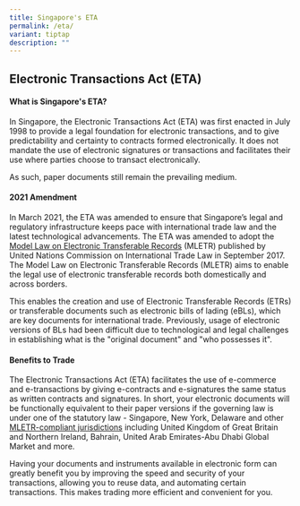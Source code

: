 ```yaml
---
title: Singapore's ETA
permalink: /eta/
variant: tiptap
description: ""
---
```

<h2><strong>Electronic Transactions Act (ETA)</strong></h2><p></p><h4>What is Singapore's ETA?</h4><p>In Singapore, the Electronic Transactions Act (ETA) was first enacted in July 1998 to provide a legal foundation for electronic transactions, and to give predictability and certainty to contracts formed electronically. It does not mandate the use of electronic signatures or transactions and facilitates their use where parties choose to transact electronically.</p><p>As such, paper documents still remain the prevailing medium.</p><p></p><h4>2021 Amendment</h4><p>In March 2021, the ETA was amended to ensure that Singapore’s legal and regulatory infrastructure keeps pace with international trade law and the latest technological advancements. The ETA was amended to adopt the <a href="https://uncitral.un.org/en/texts/ecommerce/modellaw/electronic_transferable_records" rel="noopener noreferrer nofollow" target="_blank">Model Law on Electronic Transferable Records</a> (MLETR) published by United Nations Commission on International Trade Law in September 2017. The Model Law on Electronic Transferable Records (MLETR) aims to enable the legal use of electronic transferable records both domestically and across borders.</p><p>This enables the creation and use of Electronic Transferable Records (ETRs) or transferable documents such as electronic bills of lading (eBLs), which are key documents for international trade. Previously, usage of electronic versions of BLs had been difficult due to technological and legal challenges in establishing what is the "original document" and "who possesses it".</p><h4>Benefits to Trade</h4><p>The Electronic Transactions Act (ETA) facilitates the use of e-commerce and e-transactions by giving e-contracts and e-signatures the same status as written contracts and signatures. In short, your electronic documents will be functionally equivalent to their paper versions if the governing law is under one of the statutory law - Singapore, New York, Delaware and other <a href="https://uncitral.un.org/en/texts/ecommerce/modellaw/electronic_transferable_records/status" rel="noopener noreferrer nofollow" target="_blank">MLETR-compliant jurisdictions</a> including United Kingdom of Great Britain and Northern Ireland, Bahrain, United Arab Emirates-Abu Dhabi Global Market and more.</p><p>Having your documents and instruments available in electronic form can greatly benefit you by improving the speed and security of your transactions, allowing you to reuse data, and automating certain transactions. This makes trading more efficient and convenient for you.</p><p></p><p></p><p></p><p></p>